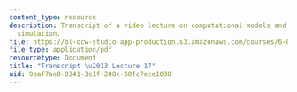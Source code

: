 ```yaml
---
content_type: resource
description: Transcript of a video lecture on computational models and random walk
  simulation.
file: https://ol-ocw-studio-app-production.s3.amazonaws.com/courses/6-00-introduction-to-computer-science-and-programming-fall-2008/9baf7ae003413c1f208c50fc7ece1038_6-00F08-L17.pdf
file_type: application/pdf
resourcetype: Document
title: "Transcript \u2013 Lecture 17"
uid: 9baf7ae0-0341-3c1f-208c-50fc7ece1038
---
```

